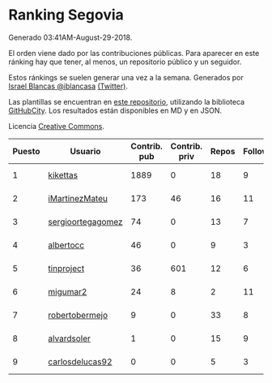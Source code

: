 # Ranking Segovia

Generado 03:41AM-August-29-2018.

El orden viene dado por las contribuciones públicas. Para aparecer en este ránking hay que tener, al menos, un repositorio público y un seguidor.

Estos ránkings se suelen generar una vez a la semana. Generados por [Israel Blancas @iblancasa](https://github.com/iblancasa/) [(Twitter)](https://twitter.com/iblancasa).

Las plantillas se encuentran en [este repositorio](https://github.com/iblancasa/GH-Spanish-Ranking), utilizando la biblioteca [GitHubCity](https://github.com/iblancasa/GitHubCity). Los resultados están disponibles en MD y en JSON.

Licencia [Creative Commons](https://creativecommons.org/licenses/by/4.0/).

| Puesto   |  Usuario  | Contrib. pub | Contrib. priv |Repos| Followers | Desde |  Avatar  |
|----------|-----------|--------------|---------------|-----|-----------|-------|----------|
|1|[kikettas](https://github.com/kikettas)|1889|0|18|9|2014-10-08|![kikettas]()|
|2|[iMartinezMateu](https://github.com/iMartinezMateu)|173|46|16|11|2014-10-19|![iMartinezMateu]()|
|3|[sergioortegagomez](https://github.com/sergioortegagomez)|74|0|13|7|2014-09-14|![sergioortegagomez]()|
|4|[albertocc](https://github.com/albertocc)|46|0|9|3|2015-08-18|![albertocc]()|
|5|[tinproject](https://github.com/tinproject)|36|601|12|6|2013-03-01|![tinproject]()|
|6|[migumar2](https://github.com/migumar2)|24|8|2|11|2011-05-31|![migumar2]()|
|7|[robertobermejo](https://github.com/robertobermejo)|9|0|33|8|2010-03-13|![robertobermejo]()|
|8|[alvardsoler](https://github.com/alvardsoler)|1|0|15|9|2013-04-09|![alvardsoler]()|
|9|[carlosdelucas92](https://github.com/carlosdelucas92)|0|0|5|3|2015-01-27|![carlosdelucas92]()|
